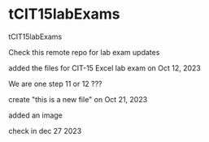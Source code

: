 # tCIT15labExams
tCIT15labExams

Check this remote repo for lab exam updates

added the files for CIT-15 Excel lab exam on Oct 12, 2023

We are one step 11 or 12 ???

create "this is a new file" on Oct 21, 2023

added an image

check in dec 27 2023

